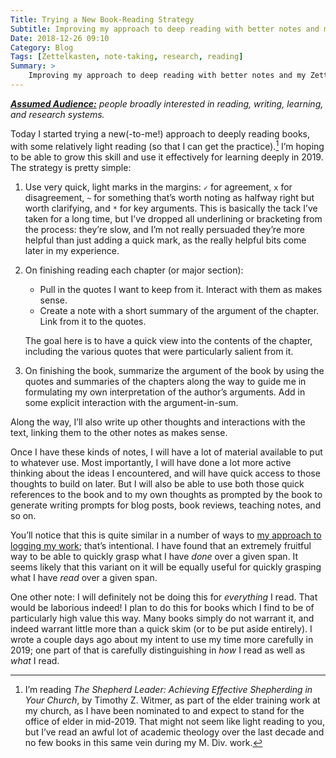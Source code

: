 ```yaml
---
Title: Trying a New Book-Reading Strategy
Subtitle: Improving my approach to deep reading with better notes and my Zettelkasten.
Date: 2018-12-26 09:10
Category: Blog
Tags: [Zettelkasten, note-taking, research, reading]
Summary: >
    Improving my approach to deep reading with better notes and my Zettelkasten.
---
```


<i><b>[Assumed Audience:](https://v4.chriskrycho.com/2018/assumed-audiences.html)</b> people broadly interested in reading, writing, learning, and research systems.</i>

Today I started trying a new(-to-me!) approach to deeply reading books, with some relatively light reading (so that I can get the practice).[^1] I’m hoping to be able to grow this skill and use it effectively for learning deeply in 2019. The strategy is pretty simple:

1. Use very quick, light marks in the margins: `✓` for agreement, `x` for disagreement, `~` for something that’s worth noting as halfway right but worth clarifying, and `*` for key arguments. This is basically the tack I’ve taken for a long time, but I’ve dropped all underlining or bracketing from the process: they’re slow, and I’m not really persuaded they’re more helpful than just adding a quick mark, as the really helpful bits come later in my experience.

2. On finishing reading each chapter (or major section):

	- Pull in the quotes I want to keep from it. Interact with them as makes sense.
	- Create a note with a short summary of the argument of the chapter. Link from it to the quotes.

	The goal here is to have a quick view into the contents of the chapter, including the various quotes that were particularly salient from it.

3. On finishing the book, summarize the argument of the book by using the quotes and summaries of the chapters along the way to guide me in formulating my own interpretation of the author’s arguments. Add in some explicit interaction with the argument-in-sum.

Along the way, I’ll also write up other thoughts and interactions with the text, linking them to the other notes as makes sense.

Once I have these kinds of notes, I will have a lot of material available to put to whatever use. Most importantly, I will have done a lot more active thinking about the ideas I encountered, and will have quick access to those thoughts to build on later. But I will also be able to use both those quick references to the book and to my own thoughts as prompted by the book to generate writing prompts for blog posts, book reviews, teaching notes, and so on.

You’ll notice that this is quite similar in a number of ways to [my approach to logging my work](https://v4.chriskrycho.com/2018/just-write-down-what-you-do.html); that’s intentional. I have found that an extremely fruitful way to be able to quickly grasp what I have *done* over a given span. It seems likely that this variant on it will be equally useful for quickly grasping what I have *read* over a given span.

One other note: I will definitely not be doing this for *everything* I read. That would be laborious indeed! I plan to do this for books which I find to be of particularly high value this way. Many books simply do not warrant it, and indeed warrant little more than a quick skim (or to be put aside entirely). I wrote a couple days ago about my intent to use my time more carefully in 2019; one part of that is carefully distinguishing in *how* I read as well as *what* I read.

[^1]:	I’m reading <cite>The Shepherd Leader: Achieving Effective Shepherding in Your Church</cite>, by Timothy Z. Witmer, as part of the elder training work at my church, as I have been nominated to and expect to stand for the office of elder in mid-2019. That might not seem like light reading to you, but I’ve read an awful lot of academic theology over the last decade and no few books in this same vein during my M. Div. work.
